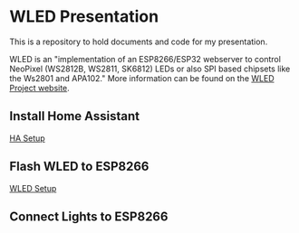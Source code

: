 # WLED Presentation

This is a repository to hold documents and code for my presentation.

WLED is an "implementation of an ESP8266/ESP32 webserver to control NeoPixel (WS2812B, WS2811, SK6812) LEDs or also SPI based chipsets like the Ws2801 and APA102." More information can be found on the [WLED Project website](https://kno.wled.ge/).

## Install Home Assistant

[HA Setup](/ha/setup.md)

## Flash WLED to ESP8266

[WLED Setup](/wled/setup.md)

## Connect Lights to ESP8266

